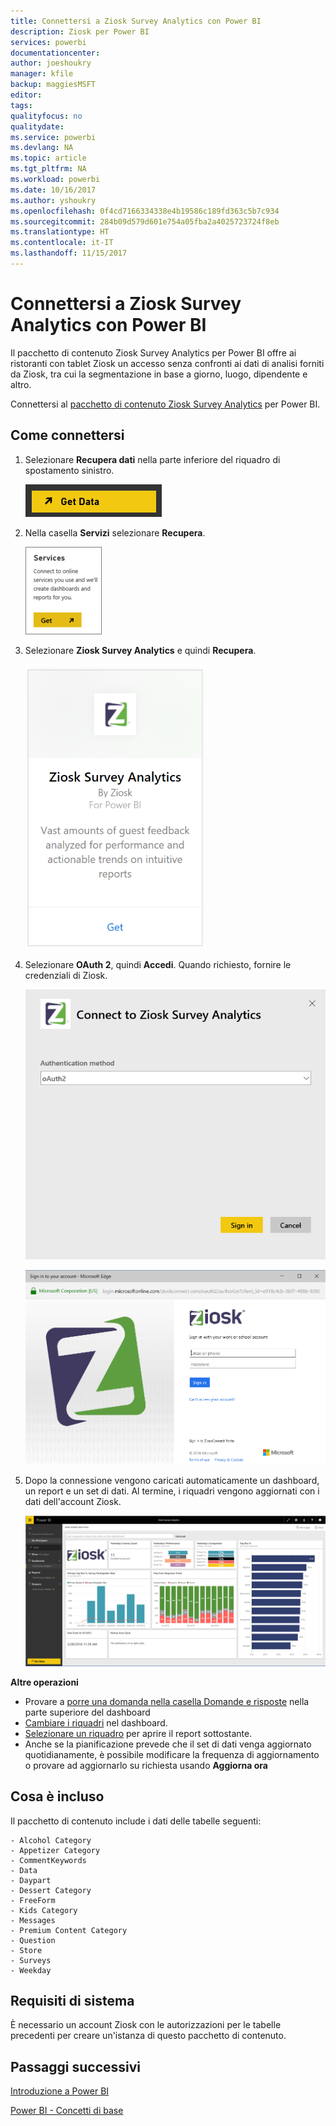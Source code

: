 ```yaml
---
title: Connettersi a Ziosk Survey Analytics con Power BI
description: Ziosk per Power BI
services: powerbi
documentationcenter: 
author: joeshoukry
manager: kfile
backup: maggiesMSFT
editor: 
tags: 
qualityfocus: no
qualitydate: 
ms.service: powerbi
ms.devlang: NA
ms.topic: article
ms.tgt_pltfrm: NA
ms.workload: powerbi
ms.date: 10/16/2017
ms.author: yshoukry
ms.openlocfilehash: 0f4cd7166334338e4b19586c189fd363c5b7c934
ms.sourcegitcommit: 284b09d579d601e754a05fba2a4025723724f8eb
ms.translationtype: HT
ms.contentlocale: it-IT
ms.lasthandoff: 11/15/2017
---
```

# <a name="connect-to-ziosk-survey-analytics-with-power-bi"></a>Connettersi a Ziosk Survey Analytics con Power BI
Il pacchetto di contenuto Ziosk Survey Analytics per Power BI offre ai ristoranti con tablet Ziosk un accesso senza confronti ai dati di analisi forniti da Ziosk, tra cui la segmentazione in base a giorno, luogo, dipendente e altro.

Connettersi al [pacchetto di contenuto Ziosk Survey Analytics](https://app.powerbi.com/getdata/services/ziosk-survey-analytics) per Power BI.

## <a name="how-to-connect"></a>Come connettersi
1. Selezionare **Recupera dati** nella parte inferiore del riquadro di spostamento sinistro.  
   
    ![](media/service-connect-to-ziosk/getdata.png)
2. Nella casella **Servizi** selezionare **Recupera**.  
   
    ![](media/service-connect-to-ziosk/services.png)
3. Selezionare **Ziosk Survey Analytics** e quindi **Recupera**.  
   
    ![](media/service-connect-to-ziosk/ziosk.png)
4. Selezionare **OAuth 2**, quindi **Accedi**. Quando richiesto, fornire le credenziali di Ziosk.
   
    ![](media/service-connect-to-ziosk/creds.png)
   
    ![](media/service-connect-to-ziosk/creds2.png)
5. Dopo la connessione vengono caricati automaticamente un dashboard, un report e un set di dati. Al termine, i riquadri vengono aggiornati con i dati dell'account Ziosk.
   
    ![](media/service-connect-to-ziosk/dashboard.png)

**Altre operazioni**

* Provare a [porre una domanda nella casella Domande e risposte](service-q-and-a.md) nella parte superiore del dashboard
* [Cambiare i riquadri](service-dashboard-edit-tile.md) nel dashboard.
* [Selezionare un riquadro](service-dashboard-tiles.md) per aprire il report sottostante.
* Anche se la pianificazione prevede che il set di dati venga aggiornato quotidianamente, è possibile modificare la frequenza di aggiornamento o provare ad aggiornarlo su richiesta usando **Aggiorna ora**

## <a name="whats-included"></a>Cosa è incluso
Il pacchetto di contenuto include i dati delle tabelle seguenti:  

    - Alcohol Category  
    - Appetizer Category  
    - CommentKeywords  
    - Data  
    - Daypart  
    - Dessert Category  
    - FreeForm  
    - Kids Category  
    - Messages  
    - Premium Content Category  
    - Question  
    - Store  
    - Surveys  
    - Weekday  


## <a name="system-requirements"></a>Requisiti di sistema
È necessario un account Ziosk con le autorizzazioni per le tabelle precedenti per creare un'istanza di questo pacchetto di contenuto.

## <a name="next-steps"></a>Passaggi successivi
[Introduzione a Power BI](service-get-started.md)

[Power BI - Concetti di base](service-basic-concepts.md)

